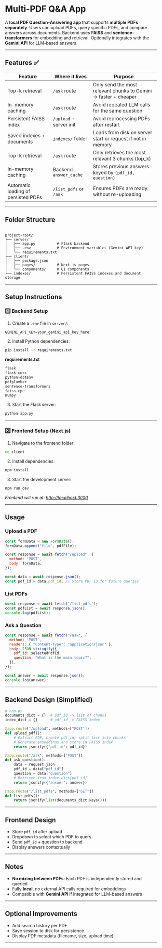# Multi-PDF Q&A App

A **local PDF Question-Answering app** that supports **multiple PDFs separately**. Users can upload PDFs, query specific PDFs, and compare answers across documents. Backend uses **FAISS** and **sentence-transformers** for embedding and retrieval. Optionally integrates with the **Gemini API** for LLM-based answers.  

---

## Features ✅

| Feature | Where it lives | Purpose |
|---------|----------------|---------|
| Top-k retrieval | `/ask` route | Only send the most relevant chunks to Gemini → faster + cheaper |
| In-memory caching | `/ask` route | Avoid repeated LLM calls for the same question |
| Persistent FAISS index | `/upload` + server init | Avoid reprocessing PDFs after restart |
| Saved indexes + documents | `indexes/` folder | Loads from disk on server start or request if not in memory |
| Top-k retrieval | `/ask` route | Only retrieves the most relevant 3 chunks (top_k) |
| In-memory caching | Backend `answer_cache` | Stores previous answers keyed by `(pdf_id, question)` |
| Automatic loading of persisted PDFs | `/list_pdfs` or `/ask` | Ensures PDFs are ready without re-uploading |

---

## Folder Structure

```

project-root/
├── server/
│   ├── app.py          # Flask backend
│   ├── .env            # Environment variables (Gemini API key)
│   └── requirements.txt
├── client/
│   ├── package.json
│   ├── pages/          # Next.js pages
│   └── components/     # UI components
└── indexes/            # Persistent FAISS indexes and document storage

````

---

## Setup Instructions

### 1️⃣ Backend Setup

1. Create a `.env` file in `server/`:

```env
GEMINI_API_KEY=your_gemini_api_key_here
````

2. Install Python dependencies:

```bash
pip install -r requirements.txt
```

**requirements.txt**

```txt
flask
flask-cors
python-dotenv
pdfplumber
sentence-transformers
faiss-cpu
numpy
```

3. Start the Flask server:

```bash
python app.py
```

---

### 2️⃣ Frontend Setup (Next.js)

1. Navigate to the frontend folder:

```bash
cd client
```

2. Install dependencies:

```bash
npm install
```

3. Start the development server:

```bash
npm run dev
```

*Frontend will run at: [http://localhost:3000](http://localhost:3000)*

---

## Usage

### Upload a PDF

```javascript
const formData = new FormData();
formData.append("file", pdfFile);

const response = await fetch("/upload", {
  method: "POST",
  body: formData,
});

const data = await response.json();
const pdf_id = data.pdf_id; // Store PDF ID for future queries
```

### List PDFs

```javascript
const response = await fetch("/list_pdfs");
const pdfList = await response.json();
console.log(pdfList);
```

### Ask a Question

```javascript
const response = await fetch("/ask", {
  method: "POST",
  headers: { "Content-Type": "application/json" },
  body: JSON.stringify({
    pdf_id: selectedPdfId,
    question: "What is the main topic?",
  }),
});

const answer = await response.json();
console.log(answer);
```

---

## Backend Design (Simplified)

```python
# app.py
documents_dict = {}  # pdf_id -> list of chunks
index_dict = {}      # pdf_id -> FAISS index

@app.route("/upload", methods=["POST"])
def upload_pdf():
    # Extract PDF, create pdf_id, split text into chunks
    # Generate embeddings and store in FAISS index
    return jsonify({"pdf_id": pdf_id})

@app.route("/ask", methods=["POST"])
def ask_question():
    data = request.json
    pdf_id = data["pdf_id"]
    question = data["question"]
    # Retrieve from index_dict[pdf_id]
    return jsonify({"answer": answer})

@app.route("/list_pdfs", methods=["GET"])
def list_pdfs():
    return jsonify(list(documents_dict.keys()))
```

---

## Frontend Design

* Store `pdf_id` after upload
* Dropdown to select which PDF to query
* Send `pdf_id` + question to backend
* Display answers contextually

---

## Notes

* **No mixing between PDFs**: Each PDF is independently stored and queried
* Fully **local**, no external API calls required for embeddings
* Compatible with **Gemini API** if integrated for LLM-based answers

---

## Optional Improvements

* Add search history per PDF
* Save session to disk for persistence
* Display PDF metadata (filename, size, upload time)

---

